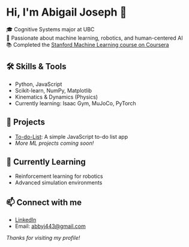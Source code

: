 # Hi, I'm Abigail Joseph 👋

🎓 Cognitive Systems major at UBC  
🤖 Passionate about machine learning, robotics, and human-centered AI  
📚 Completed the [Stanford Machine Learning course on Coursera](https://www.coursera.org/learn/machine-learning)

## 🛠️ Skills & Tools
- Python, JavaScript
- Scikit-learn, NumPy, Matplotlib
- Kinematics & Dynamics (Physics)
- Currently learning: Isaac Gym, MuJoCo, PyTorch

## 🚀 Projects
- [To-do-List](https://github.com/Abbyk-j/To-do-List): A simple JavaScript to-do list app
- *More ML projects coming soon!*

## 🌱 Currently Learning
- Reinforcement learning for robotics
- Advanced simulation environments

## 📫 Connect with me
- [LinkedIn](https://www.linkedin.com/in/abigail-joseph-7157ab292)
- Email: abbyj443@gmail.com



*Thanks for visiting my profile!*
